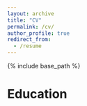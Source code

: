 ```yaml
---
layout: archive
title: "CV"
permalink: /cv/
author_profile: true
redirect_from:
  - /resume
---
```


{% include base_path %}

Education
======



